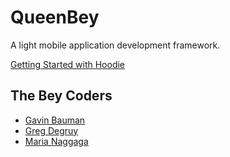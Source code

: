 # QueenBey
A light mobile application development framework.

[Getting Started with Hoodie](http://docs.hood.ie/camp/start/getting-started/getting-started-1.html)

The Bey Coders
-
- [Gavin Bauman](https://github.com/gavination)
- [Greg Degruy](https://github.com/gregdegruy)
- [Maria Naggaga](https://github.com/LadyNaggaga)